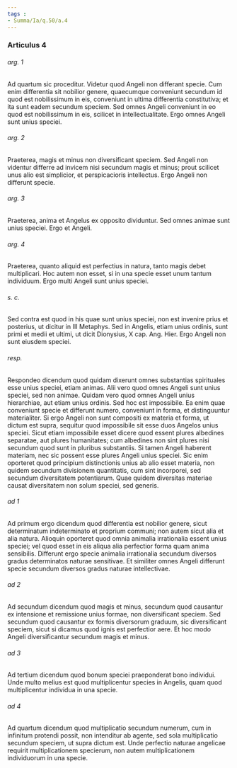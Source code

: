 ```yaml
---
tags : 
- Summa/Ia/q.50/a.4
---
```


### Articulus 4

###### arg. 1
Ad quartum sic proceditur. Videtur quod Angeli non differant specie. Cum enim differentia sit nobilior genere, quaecumque conveniunt secundum id quod est nobilissimum in eis, conveniunt in ultima differentia constitutiva; et ita sunt eadem secundum speciem. Sed omnes Angeli conveniunt in eo quod est nobilissimum in eis, scilicet in intellectualitate. Ergo omnes Angeli sunt unius speciei.

###### arg. 2
Praeterea, magis et minus non diversificant speciem. Sed Angeli non videntur differre ad invicem nisi secundum magis et minus; prout scilicet unus alio est simplicior, et perspicacioris intellectus. Ergo Angeli non differunt specie.

###### arg. 3
Praeterea, anima et Angelus ex opposito dividuntur. Sed omnes animae sunt unius speciei. Ergo et Angeli.

###### arg. 4
Praeterea, quanto aliquid est perfectius in natura, tanto magis debet multiplicari. Hoc autem non esset, si in una specie esset unum tantum individuum. Ergo multi Angeli sunt unius speciei.

###### s. c.
Sed contra est quod in his quae sunt unius speciei, non est invenire prius et posterius, ut dicitur in III Metaphys. Sed in Angelis, etiam unius ordinis, sunt primi et medii et ultimi, ut dicit Dionysius, X cap. Ang. Hier. Ergo Angeli non sunt eiusdem speciei.

###### resp.
Respondeo dicendum quod quidam dixerunt omnes substantias spirituales esse unius speciei, etiam animas. Alii vero quod omnes Angeli sunt unius speciei, sed non animae. Quidam vero quod omnes Angeli unius hierarchiae, aut etiam unius ordinis. Sed hoc est impossibile. Ea enim quae conveniunt specie et differunt numero, conveniunt in forma, et distinguuntur materialiter. Si ergo Angeli non sunt compositi ex materia et forma, ut dictum est supra, sequitur quod impossibile sit esse duos Angelos unius speciei. Sicut etiam impossibile esset dicere quod essent plures albedines separatae, aut plures humanitates; cum albedines non sint plures nisi secundum quod sunt in pluribus substantiis. Si tamen Angeli haberent materiam, nec sic possent esse plures Angeli unius speciei. Sic enim oporteret quod principium distinctionis unius ab alio esset materia, non quidem secundum divisionem quantitatis, cum sint incorporei, sed secundum diversitatem potentiarum. Quae quidem diversitas materiae causat diversitatem non solum speciei, sed generis.

###### ad 1
Ad primum ergo dicendum quod differentia est nobilior genere, sicut determinatum indeterminato et proprium communi; non autem sicut alia et alia natura. Alioquin oporteret quod omnia animalia irrationalia essent unius speciei; vel quod esset in eis aliqua alia perfectior forma quam anima sensibilis. Differunt ergo specie animalia irrationalia secundum diversos gradus determinatos naturae sensitivae. Et similiter omnes Angeli differunt specie secundum diversos gradus naturae intellectivae.

###### ad 2
Ad secundum dicendum quod magis et minus, secundum quod causantur ex intensione et remissione unius formae, non diversificant speciem. Sed secundum quod causantur ex formis diversorum graduum, sic diversificant speciem, sicut si dicamus quod ignis est perfectior aere. Et hoc modo Angeli diversificantur secundum magis et minus.

###### ad 3
Ad tertium dicendum quod bonum speciei praeponderat bono individui. Unde multo melius est quod multiplicentur species in Angelis, quam quod multiplicentur individua in una specie.

###### ad 4
Ad quartum dicendum quod multiplicatio secundum numerum, cum in infinitum protendi possit, non intenditur ab agente, sed sola multiplicatio secundum speciem, ut supra dictum est. Unde perfectio naturae angelicae requirit multiplicationem specierum, non autem multiplicationem individuorum in una specie.

